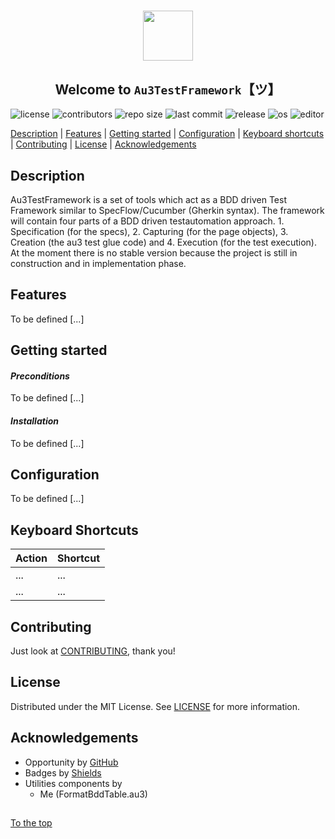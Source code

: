 #####

<p align="center">
    <img src="https://github.com/Sven-Seyfert/Au3TestFramework/blob/main/media/favicon.ico" width="80" />
    <h2 align="center">Welcome to <code>Au3TestFramework</code>【ツ】</h2>
</p>

![license](https://img.shields.io/badge/license-MIT-ff69b4.svg?style=flat-square&logo=spdx)
![contributors](https://img.shields.io/github/contributors/Sven-Seyfert/Au3TestFramework.svg?style=flat-square&logo=github)
![repo size](https://img.shields.io/github/repo-size/Sven-Seyfert/Au3TestFramework.svg?style=flat-square&logo=github)
![last commit](https://img.shields.io/github/last-commit/Sven-Seyfert/Au3TestFramework.svg?style=flat-square&logo=github)
![release](https://img.shields.io/github/release/Sven-Seyfert/Au3TestFramework.svg?style=flat-square&logo=github)
![os](https://img.shields.io/badge/os-windows-yellow.svg?style=flat-square&logo=windows)
![editor](https://img.shields.io/badge/editor-VSCode-blueviolet.svg?style=flat-square&logo=visual-studio-code)

[Description](#description) | [Features](#features) | [Getting started](#getting-started) | [Configuration](#configuration) | [Keyboard shortcuts](#keyboard-shortcuts) | [Contributing](#contributing) | [License](#license) | [Acknowledgements](#acknowledgements)

## Description

Au3TestFramework is a set of tools which act as a BDD driven Test Framework similar to SpecFlow/Cucumber (Gherkin syntax). The framework will contain four parts of a BDD driven testautomation approach. 1. Specification (for the specs), 2. Capturing (for the page objects), 3. Creation (the au3 test glue code) and 4. Execution (for the test execution). At the moment there is no stable version because the project is still in construction and in implementation phase.

## Features

To be defined [...]

## Getting started

#### *Preconditions*

To be defined [...]

#### *Installation*

To be defined [...]

## Configuration

To be defined [...]

## Keyboard Shortcuts

| Action | Shortcut |
| :------| :------- |
| ...    | ...      |
| ...    | ...      |

## Contributing

Just look at [CONTRIBUTING](https://github.com/Sven-Seyfert/Au3TestFramework/blob/main/docs/CONTRIBUTING.md), thank you!

## License

Distributed under the MIT License. See [LICENSE](https://github.com/Sven-Seyfert/Au3TestFramework/blob/main/LICENSE.md) for more information.

## Acknowledgements

- Opportunity by [GitHub](https://github.com)
- Badges by [Shields](https://shields.io)
- Utilities components by
  - Me (FormatBddTable.au3)

##

[To the top](#)

